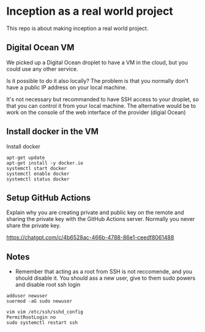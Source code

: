 # Inception as a real world project

This repo is about making inception a real world project.

## Digital Ocean VM

We picked up a Digital Ocean droplet to have a VM in the cloud, but you could use any other service.

Is it possible to do it also locally? The problem is that you normally don't have a public IP address on your local machine.

It's not necessary but recommanded to have SSH access to your droplet, so that you can control it from your local machine. The alternative would be to work on the console of the web interface of the provider (digial Ocean)

## Install docker in the VM

Install docker

```
apt-get update
apt-get install -y docker.io
systemctl start docker
systemctl enable docker
systemctl status docker
```

## Setup GitHub Actions

Explain why you are creating private and public key on the remote and sharing the private key with the GitHub Actions server. Normally you never share the private key.

https://chatgpt.com/c/4b6528ac-466b-4788-86e1-ceedf8061488

## Notes

- Remember that acting as a root from SSH is not reccomende, and you should disable it. You should ass a new user, give to them sudo powers and disable root ssh login

```
adduser newuser
suermod -aG sudo newuser
```

```
vim vim /etc/ssh/sshd_config
PermitRootLogin no
sudo systemctl restart ssh


```
